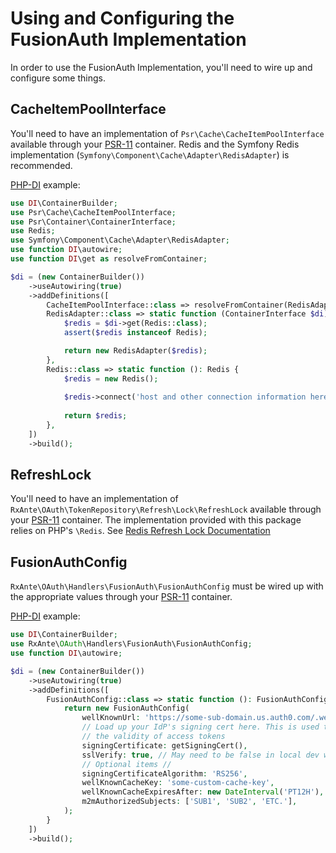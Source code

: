 # Using and Configuring the FusionAuth Implementation

In order to use the FusionAuth Implementation, you'll need to wire up and configure some things.

## CacheItemPoolInterface

You'll need to have an implementation of `Psr\Cache\CacheItemPoolInterface` available through your [PSR-11](https://www.php-fig.org/psr/psr-11/) container. Redis and the Symfony Redis implementation (`Symfony\Component\Cache\Adapter\RedisAdapter`) is recommended.

[PHP-DI](https://php-di.org) example:

```php
use DI\ContainerBuilder;
use Psr\Cache\CacheItemPoolInterface;
use Psr\Container\ContainerInterface;
use Redis;
use Symfony\Component\Cache\Adapter\RedisAdapter;
use function DI\autowire;
use function DI\get as resolveFromContainer;

$di = (new ContainerBuilder())
    ->useAutowiring(true)
    ->addDefinitions([
        CacheItemPoolInterface::class => resolveFromContainer(RedisAdapter::class),
        RedisAdapter::class => static function (ContainerInterface $di): RedisAdapter {
            $redis = $di->get(Redis::class);
            assert($redis instanceof Redis);

            return new RedisAdapter($redis);
        },
        Redis::class => static function (): Redis {
            $redis = new Redis();
            
            $redis->connect('host and other connection information here');
            
            return $redis;
        },
    ])
    ->build();
```

## RefreshLock

You'll need to have an implementation of `RxAnte\OAuth\TokenRepository\Refresh\Lock\RefreshLock` available through your [PSR-11](https://www.php-fig.org/psr/psr-11/) container. The implementation provided with this package relies on PHP's `\Redis`. See [Redis Refresh Lock Documentation](redis-refresh-lock.md)

## FusionAuthConfig

`RxAnte\OAuth\Handlers\FusionAuth\FusionAuthConfig` must be wired up with the appropriate values through your [PSR-11](https://www.php-fig.org/psr/psr-11/) container.

[PHP-DI](https://php-di.org) example:

```php
use DI\ContainerBuilder;
use RxAnte\OAuth\Handlers\FusionAuth\FusionAuthConfig;
use function DI\autowire;

$di = (new ContainerBuilder())
    ->useAutowiring(true)
    ->addDefinitions([
        FusionAuthConfig::class => static function (): FusionAuthConfig {
            return new FusionAuthConfig(
                wellKnownUrl: 'https://some-sub-domain.us.auth0.com/.well-known/openid-configuration',
                // Load up your IdP's signing cert here. This is used to ensure
                // the validity of access tokens
                signingCertificate: getSigningCert(),
                sslVerify: true, // May need to be false in local dev with self-signed certificates
                // Optional items //
                signingCertificateAlgorithm: 'RS256',
                wellKnownCacheKey: 'some-custom-cache-key',
                wellKnownCacheExpiresAfter: new DateInterval('PT12H'), // default is PT24H
                m2mAuthorizedSubjects: ['SUB1', 'SUB2', 'ETC.'],
            );
        }
    ])
    ->build();
```

